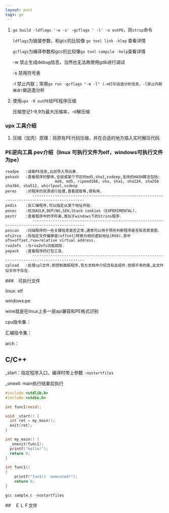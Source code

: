 ```yaml
---
layout: post
tags: go
---
```




1. `go build -ldflags '-w -s' -gcflags ' -l' -o outPE`，同`strip`命令

   `ldflags`为链接参数，和gcc的比较像 `go tool link -hlep` 查看详情

   `gcflags`为编译参数和gcc的比较像` go tool compile -help `查看详情

   -w 禁止生成debug信息，当然也无法再使用gdb进行调试

   -s 禁用符号表

   -l 禁止内联；常用`go run -gcflags "-m -l" (-m打印逃逸分析信息，-l禁止内联编译)`做逃逸分析

2. 使用`upx -9 outPE`给PE程序压缩

   压缩登记1-9,9为最大压缩率，-d解压缩

### upx 工具介绍

1. 压缩（加壳）原理：将原有PE代码压缩，并在合适的地方插入实时解压代码

### PE逆向工具 pev介绍（linux 可执行文件为elf，windows可执行文件为pe）

```
readpe   :读取PE信息,比如导入导出表.
pehash   :查看程序的整体,全部或某个节区的md5,sha1,ssdeep,支持的HASH算法包括:
                      md4, md5, ripemd160, sha, sha1, sha224, sha256 sha384, sha512, whirlpool,ssdeep
peres    :对程序的资源进行处理,查看提取等,很有用.
            ---------------------------------------------------------------------------------------------
pedis    :反汇编程序,可以指定从某个地址开始.
pesec    :检测ASLR,DEP/NX,SEH,Stack cookies (EXPERIMENTAL).
pestr    :查看程序中的字符串,类似于windows下的Strins程序.
            ---------------------------------------------------------------------------------------------
pescan   :扫描程序的一些关键信息是否正常,通常可以用于预先判断程序是否有恶意意图.
ofs2rva  :将指定文件偏移值(offset)转换为相对虚拟地址(RVA).其中ofs=offset,rva=relative virtual address.
rva2ofs  :与rva2ofs功能相反.
pepack   :查看程序的打包工具.
            ---------------------------------------------------------------------------------------------
cpload   :处理cpl文件,即控制面板程序,官方文档中介绍含有此组件.但很不幸的是,此文件似乎并不存在.
```



###　可执行文件

linux: elf

windows:pe

wine就是在linux上多一层api兼容和PE格式识别

cpu指令集：

汇编指令集：

arch：



## C/C++

_start：指定程序入口，编译时带上参数 `-nostartfiles`

_onexit: main执行结束后执行

```c
#include <stdlib.h>
#include <stdio.h>

int func1(void);

void _start() {
  int ret = my_main();
  exit(ret); 
}

int my_main() {
  _onexit(func1);
  printf("hello!");
  return 0; 
}

int func1()
{
    printf("fun1()  executed!");
    return 0;
}
```

`gcc sample.c -nostartfiles`

##　ＥＬＦ文件

